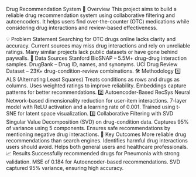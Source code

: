 Drug Recommendation System
📌 Overview
This project aims to build a reliable drug recommendation system using collaborative filtering and autoencoders. It helps users find over-the-counter (OTC) medications while considering drug interactions and review-based effectiveness.

💡 Problem Statement
Searching for OTC drugs online lacks clarity and accuracy.
Current sources may miss drug interactions and rely on unreliable ratings.
Many similar projects lack public datasets or have gone behind paywalls.
🏥 Data Sources
Stanford BioSNAP – 5.5M+ drug-drug interaction samples.
DrugBank – Drug ID, names, and synonyms.
UCI Drug Review Dataset – 23K+ drug-condition-review combinations.
🛠 Methodology
1️⃣ ALS (Alternating Least Squares)
Treats conditions as rows and drugs as columns.
Uses weighted ratings to improve reliability.
Embeddings capture patterns for better recommendations.
2️⃣ Autoencoder-Based RecSys
Neural Network-based dimensionality reduction for user-item interactions.
7-layer model with ReLU activation and a learning rate of 0.001.
Trained using t-SNE for latent space visualization.
3️⃣ Collaborative Filtering with SVD
Singular Value Decomposition (SVD) on drug-condition data.
Captures 95% of variance using 5 components.
Ensures safe recommendations by mentioning negative drug interactions.
🎯 Key Outcomes
More reliable drug recommendations than search engines.
Identifies harmful drug interactions users should avoid.
Helps both general users and healthcare professionals.
📈 Results
Successfully recommended drugs for Pneumonia with strong validation.
MSE of 0.184 for Autoencoder-based recommendations.
SVD captured 95% variance, ensuring high accuracy.
